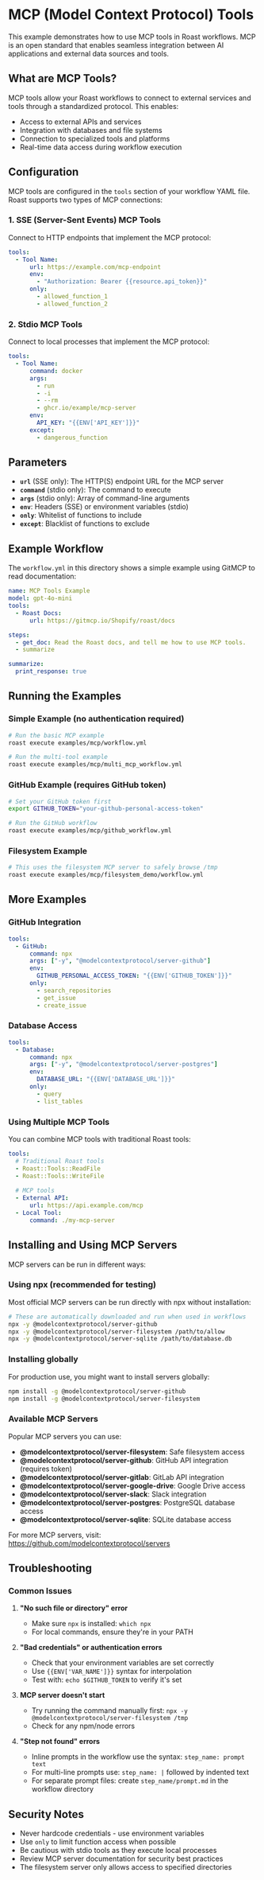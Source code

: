 # MCP (Model Context Protocol) Tools

This example demonstrates how to use MCP tools in Roast workflows. MCP is an open standard that enables seamless integration between AI applications and external data sources and tools.

## What are MCP Tools?

MCP tools allow your Roast workflows to connect to external services and tools through a standardized protocol. This enables:

- Access to external APIs and services
- Integration with databases and file systems
- Connection to specialized tools and platforms
- Real-time data access during workflow execution

## Configuration

MCP tools are configured in the `tools` section of your workflow YAML file. Roast supports two types of MCP connections:

### 1. SSE (Server-Sent Events) MCP Tools

Connect to HTTP endpoints that implement the MCP protocol:

```yaml
tools:
  - Tool Name:
      url: https://example.com/mcp-endpoint
      env:
        - "Authorization: Bearer {{resource.api_token}}"
      only:
        - allowed_function_1
        - allowed_function_2
```

### 2. Stdio MCP Tools

Connect to local processes that implement the MCP protocol:

```yaml
tools:
  - Tool Name:
      command: docker
      args:
        - run
        - -i
        - --rm
        - ghcr.io/example/mcp-server
      env:
        API_KEY: "{{ENV['API_KEY']}}"
      except:
        - dangerous_function
```

## Parameters

- **`url`** (SSE only): The HTTP(S) endpoint URL for the MCP server
- **`command`** (stdio only): The command to execute
- **`args`** (stdio only): Array of command-line arguments
- **`env`**: Headers (SSE) or environment variables (stdio)
- **`only`**: Whitelist of functions to include
- **`except`**: Blacklist of functions to exclude

## Example Workflow

The `workflow.yml` in this directory shows a simple example using GitMCP to read documentation:

```yaml
name: MCP Tools Example
model: gpt-4o-mini
tools:
  - Roast Docs:
      url: https://gitmcp.io/Shopify/roast/docs

steps:
  - get_doc: Read the Roast docs, and tell me how to use MCP tools.
  - summarize

summarize:
  print_response: true
```

## Running the Examples

### Simple Example (no authentication required)

```bash
# Run the basic MCP example
roast execute examples/mcp/workflow.yml

# Run the multi-tool example
roast execute examples/mcp/multi_mcp_workflow.yml
```

### GitHub Example (requires GitHub token)

```bash
# Set your GitHub token first
export GITHUB_TOKEN="your-github-personal-access-token"

# Run the GitHub workflow
roast execute examples/mcp/github_workflow.yml
```

### Filesystem Example

```bash
# This uses the filesystem MCP server to safely browse /tmp
roast execute examples/mcp/filesystem_demo/workflow.yml
```

## More Examples

### GitHub Integration

```yaml
tools:
  - GitHub:
      command: npx
      args: ["-y", "@modelcontextprotocol/server-github"]
      env:
        GITHUB_PERSONAL_ACCESS_TOKEN: "{{ENV['GITHUB_TOKEN']}}"
      only:
        - search_repositories
        - get_issue
        - create_issue
```

### Database Access

```yaml
tools:
  - Database:
      command: npx
      args: ["-y", "@modelcontextprotocol/server-postgres"]
      env:
        DATABASE_URL: "{{ENV['DATABASE_URL']}}"
      only:
        - query
        - list_tables
```

### Using Multiple MCP Tools

You can combine MCP tools with traditional Roast tools:

```yaml
tools:
  # Traditional Roast tools
  - Roast::Tools::ReadFile
  - Roast::Tools::WriteFile
  
  # MCP tools
  - External API:
      url: https://api.example.com/mcp
  - Local Tool:
      command: ./my-mcp-server
```

## Installing and Using MCP Servers

MCP servers can be run in different ways:

### Using npx (recommended for testing)

Most official MCP servers can be run directly with npx without installation:

```bash
# These are automatically downloaded and run when used in workflows
npx -y @modelcontextprotocol/server-github
npx -y @modelcontextprotocol/server-filesystem /path/to/allow
npx -y @modelcontextprotocol/server-sqlite /path/to/database.db
```

### Installing globally

For production use, you might want to install servers globally:

```bash
npm install -g @modelcontextprotocol/server-github
npm install -g @modelcontextprotocol/server-filesystem
```

### Available MCP Servers

Popular MCP servers you can use:

- **@modelcontextprotocol/server-filesystem**: Safe filesystem access
- **@modelcontextprotocol/server-github**: GitHub API integration (requires token)
- **@modelcontextprotocol/server-gitlab**: GitLab API integration
- **@modelcontextprotocol/server-google-drive**: Google Drive access
- **@modelcontextprotocol/server-slack**: Slack integration
- **@modelcontextprotocol/server-postgres**: PostgreSQL database access
- **@modelcontextprotocol/server-sqlite**: SQLite database access

For more MCP servers, visit: https://github.com/modelcontextprotocol/servers

## Troubleshooting

### Common Issues

1. **"No such file or directory" error**
   - Make sure `npx` is installed: `which npx`
   - For local commands, ensure they're in your PATH

2. **"Bad credentials" or authentication errors**
   - Check that your environment variables are set correctly
   - Use `{{ENV['VAR_NAME']}}` syntax for interpolation
   - Test with: `echo $GITHUB_TOKEN` to verify it's set

3. **MCP server doesn't start**
   - Try running the command manually first: `npx -y @modelcontextprotocol/server-filesystem /tmp`
   - Check for any npm/node errors

4. **"Step not found" errors**
   - Inline prompts in the workflow use the syntax: `step_name: prompt text`
   - For multi-line prompts use: `step_name: |` followed by indented text
   - For separate prompt files: create `step_name/prompt.md` in the workflow directory

## Security Notes

- Never hardcode credentials - use environment variables
- Use `only` to limit function access when possible
- Be cautious with stdio tools as they execute local processes
- Review MCP server documentation for security best practices
- The filesystem server only allows access to specified directories